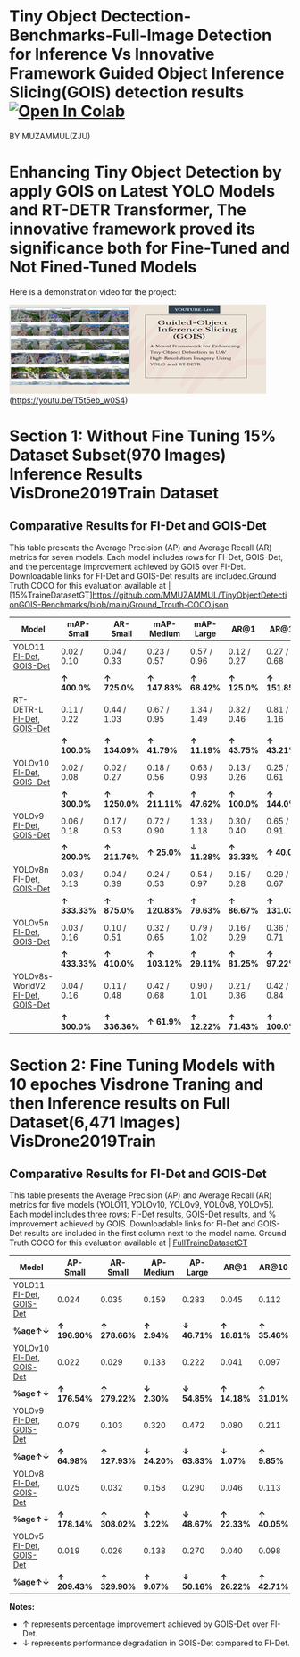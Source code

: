 # Tiny Object Dectection-Benchmarks-Full-Image Detection for Inference  Vs Innovative Framework Guided Object Inference Slicing(GOIS) detection results [![Open In Colab](https://colab.research.google.com/assets/colab-badge.svg)](https://colab.research.google.com/github/<USERNAME>/<REPOSITORY>/blob/<BRANCH>/<PATH_TO_NOTEBOOK>)
BY MUZAMMUL(ZJU)
# Enhancing Tiny Object Detection by apply GOIS on Latest YOLO Models and RT-DETR Transformer, The innovative framework proved its significance both for Fine-Tuned and Not Fined-Tuned Models
Here is a demonstration video for the project:

[![Watch the video](assets/321.png)](https://youtu.be/T5t5eb_w0S4)
(https://youtu.be/T5t5eb_w0S4)

# Section 1: Without Fine Tuning 15% Dataset Subset(970 Images) Inference Results VisDrone2019Train Dataset

## Comparative Results for FI-Det and GOIS-Det
This table presents the Average Precision (AP) and Average Recall (AR) metrics for seven models. Each model includes rows for FI-Det, GOIS-Det, and the percentage improvement achieved by GOIS over FI-Det. Downloadable links for FI-Det and GOIS-Det results are included.Ground Truth COCO for this evaluation available at | [15%TraineDatasetGT]https://github.com/MMUZAMMUL/TinyObjectDetectionGOIS-Benchmarks/blob/main/Ground_Trouth-COCO.json

| **Model**                                                                                      | **mAP-Small** | **AR-Small** | **mAP-Medium** | **mAP-Large** | **AR@1** | **AR@10** | **AR@100** | **AR-Medium** | **AR-Large** | **F1 Score** | **mAP@0.50:0.95** | **mAP@0.50** | **mAP@0.75** |
|------------------------------------------------------------------------------------------------|---------------|--------------|----------------|---------------|----------|-----------|------------|---------------|--------------|--------------|-------------------|--------------|--------------|
| YOLO11 [FI-Det](https://github.com/MMUZAMMUL/Small-Object-Detection-Benchmarks-Full_ImageVsGOIS/releases/download/yolo11/FI_yolo11n.json), [GOIS-Det](https://github.com/MMUZAMMUL/Small-Object-Detection-Benchmarks-Full_ImageVsGOIS/releases/download/GOIS-YOLO11/GOIS_yolo11n.json) | 0.02 / 0.10    | 0.04 / 0.33  | 0.23 / 0.57    | 0.57 / 0.96    | 0.12 / 0.27 | 0.27 / 0.68   | 0.29 / 0.87   | 0.49 / 1.40     | 1.09 / 1.93     | 0.17 / 0.47  | 0.12 / 0.33        | 0.18 / 0.51   | 0.13 / 0.34   |
|                                                                                               | **↑ 400.0%**  | **↑ 725.0%** | **↑ 147.83%**  | **↑ 68.42%**  | **↑ 125.0%**  | **↑ 151.85%**  | **↑ 200.0%**  | **↑ 185.71%**  | **↑ 77.06%**   | **↑ 176.47%** | **↑ 175.0%**      | **↑ 183.33%** | **↑ 161.54%** |
| RT-DETR-L [FI-Det](https://github.com/MMUZAMMUL/Small-Object-Detection-Benchmarks-Full_ImageVsGOIS/releases/download/RT-DETRv1/FI_rtder-l.json), [GOIS-Det](https://github.com/MMUZAMMUL/Small-Object-Detection-Benchmarks-Full_ImageVsGOIS/releases/download/GOIS-RT/GOIS_rtdetr-l.json) | 0.11 / 0.22    | 0.44 / 1.03  | 0.67 / 0.95    | 1.34 / 1.49    | 0.32 / 0.46 | 0.81 / 1.16   | 1.01 / 1.71   | 1.44 / 2.25     | 2.45 / 2.73     | 0.61 / 0.90  | 0.43 / 0.61        | 0.67 / 0.94   | 0.44 / 0.63   |
|                                                                                               | **↑ 100.0%**  | **↑ 134.09%**| **↑ 41.79%**   | **↑ 11.19%**  | **↑ 43.75%**  | **↑ 43.21%**   | **↑ 69.31%**  | **↑ 56.25%**   | **↑ 11.43%**   | **↑ 47.54%**  | **↑ 41.86%**      | **↑ 40.3%**   | **↑ 43.18%**  |
| YOLOv10 [FI-Det](https://github.com/MMUZAMMUL/Small-Object-Detection-Benchmarks-Full_ImageVsGOIS/releases/download/yolov10-v1/FI_yolov10n.json), [GOIS-Det](https://github.com/MMUZAMMUL/Small-Object-Detection-Benchmarks-Full_ImageVsGOIS/releases/download/GOIS-Yolo10/GOIS_yolov10n.json) | 0.02 / 0.08    | 0.02 / 0.27  | 0.18 / 0.56    | 0.63 / 0.93    | 0.13 / 0.26 | 0.25 / 0.61   | 0.27 / 0.76   | 0.38 / 1.25     | 1.18 / 1.85     | 0.17 / 0.44  | 0.12 / 0.31        | 0.17 / 0.48   | 0.13 / 0.33   |
|                                                                                               | **↑ 300.0%**  | **↑ 1250.0%**| **↑ 211.11%**  | **↑ 47.62%**  | **↑ 100.0%**  | **↑ 144.0%**   | **↑ 181.48%** | **↑ 228.95%**  | **↑ 56.78%**   | **↑ 158.82%** | **↑ 158.33%**     | **↑ 182.35%** | **↑ 153.85%** |
| YOLOv9 [FI-Det](https://github.com/MMUZAMMUL/Small-Object-Detection-Benchmarks-Full_ImageVsGOIS/releases/download/Yolov9-v1/FI_YOLOv9c.json), [GOIS-Det](https://github.com/MMUZAMMUL/Small-Object-Detection-Benchmarks-Full_ImageVsGOIS/releases/download/GOIS-YOLO9/GOIS_YOLOv9c.json) | 0.06 / 0.18    | 0.17 / 0.53  | 0.72 / 0.90    | 1.33 / 1.18    | 0.30 / 0.40 | 0.65 / 0.91   | 0.73 / 1.16   | 1.20 / 1.79     | 2.22 / 2.21     | 0.52 / 0.73  | 0.41 / 0.53        | 0.56 / 0.76   | 0.45 / 0.58   |
|                                                                                               | **↑ 200.0%**  | **↑ 211.76%**| **↑ 25.0%**    | **↓ 11.28%** | **↑ 33.33%**  | **↑ 40.0%**    | **↑ 58.9%**   | **↑ 49.17%**   | **↓ 0.45%**   | **↑ 40.38%**  | **↑ 29.27%**      | **↑ 35.71%**  | **↑ 28.89%**  |
| YOLOv8n [FI-Det](https://github.com/MMUZAMMUL/Small-Object-Detection-Benchmarks-Full_ImageVsGOIS/releases/download/Yolov8-v1/FI_yolov8n.json), [GOIS-Det](https://github.com/MMUZAMMUL/Small-Object-Detection-Benchmarks-Full_ImageVsGOIS/releases/download/GOIS-YOLO8/GOIS_yolov8n.json) | 0.03 / 0.13    | 0.04 / 0.39  | 0.24 / 0.53    | 0.54 / 0.97    | 0.15 / 0.28 | 0.29 / 0.67   | 0.32 / 0.84   | 0.50 / 1.34     | 1.22 / 1.93     | 0.19 / 0.44  | 0.14 / 0.30        | 0.20 / 0.47   | 0.14 / 0.32   |
|                                                                                               | **↑ 333.33%** | **↑ 875.0%** | **↑ 120.83%**  | **↑ 79.63%** | **↑ 86.67%**  | **↑ 131.03%**  | **↑ 162.5%**  | **↑ 168.0%**   | **↑ 58.2%**   | **↑ 131.58%** | **↑ 114.29%**     | **↑ 135.0%**  | **↑ 128.57%** |
| YOLOv5n [FI-Det](https://github.com/MMUZAMMUL/Small-Object-Detection-Benchmarks-Full_ImageVsGOIS/releases/download/Yolov5-v1/FI_yolov5su.json), [GOIS-Det](https://github.com/MMUZAMMUL/Small-Object-Detection-Benchmarks-Full_ImageVsGOIS/releases/download/GOIS-YOLO5/GOIS_yolov5su.json) | 0.03 / 0.16    | 0.10 / 0.51  | 0.32 / 0.65    | 0.79 / 1.02    | 0.16 / 0.29 | 0.36 / 0.71   | 0.41 / 0.93   | 0.67 / 1.44     | 1.51 / 1.93     | 0.25 / 0.54  | 0.18 / 0.38        | 0.27 / 0.58   | 0.19 / 0.41   |
|                                                                                               | **↑ 433.33%** | **↑ 410.0%** | **↑ 103.12%**  | **↑ 29.11%** | **↑ 81.25%**  | **↑ 97.22%**   | **↑ 126.83%** | **↑ 114.93%**  | **↑ 27.81%**  | **↑ 116.0%**  | **↑ 111.11%**     | **↑ 114.81%** | **↑ 115.79%** |
| YOLOv8s-WorldV2 [FI-Det](https://github.com/MMUZAMMUL/Small-Object-Detection-Benchmarks-Full_ImageVsGOIS/releases/download/yolo8world-v1/FI_yolov8s-worldv2.json), [GOIS-Det](https://github.com/MMUZAMMUL/Small-Object-Detection-Benchmarks-Full_ImageVsGOIS/releases/download/GOIS-YOLOWORLD/GOIS_yolov8s-worldv2.json) | 0.04 / 0.16    | 0.11 / 0.48  | 0.42 / 0.68    | 0.90 / 1.01    | 0.21 / 0.36 | 0.42 / 0.84   | 0.46 / 1.03   | 0.75 / 1.59     | 1.79 / 1.97     | 0.30 / 0.58  | 0.23 / 0.40        | 0.34 / 0.60   | 0.23 / 0.43   |
|                                                                                               | **↑ 300.0%**  | **↑ 336.36%**| **↑ 61.9%**    | **↑ 12.22%** | **↑ 71.43%**  | **↑ 100.0%**   | **↑ 123.91%** | **↑ 112.0%**   | **↑ 10.06%**  | **↑ 93.33%**  | **↑ 73.91%**      | **↑ 76.47%**  | **↑ 86.96%**  |


# Section 2: Fine Tuning Models with 10 epoches Visdrone Traning and then Inference results  on  Full Dataset(6,471 Images) VisDrone2019Train 

## Comparative Results for FI-Det and GOIS-Det
This table presents the Average Precision (AP) and Average Recall (AR) metrics for five models (YOLO11, YOLOv10, YOLOv9, YOLOv8, YOLOv5). Each model includes three rows: FI-Det results, GOIS-Det results, and % improvement achieved by GOIS. Downloadable links for FI-Det and GOIS-Det results are included in the first column next to the model name. Ground Truth COCO for this evaluation available at | [FullTraineDatasetGT](https://github.com/MMUZAMMUL/TinyObjectDetectionGOIS-Benchmarks/releases/download/Full-VisdroneTrain-COCO-GT/ground_truth_coco.json)

| **Model**                                                                                      | **AP-Small** | **AR-Small** | **AP-Medium** | **AP-Large** | **AR@1** | **AR@10** | **AR@100** | **AR-Medium** | **AR-Large** | **F1 Score** | **AP@[IoU=0.50:0.95]** | **AP@[IoU=0.50]** | **AP@[IoU=0.75]** |
|------------------------------------------------------------------------------------------------|--------------|--------------|---------------|--------------|----------|-----------|------------|---------------|--------------|--------------|------------------------|-------------------|-------------------|
| YOLO11 [FI-Det](https://github.com/MMUZAMMUL/TinyObjectDetectionGOIS-Benchmarks/releases/download/FT-YOLOv11-FI/Yolo11n_predictions_coco.json), [GOIS-Det](https://github.com/MMUZAMMUL/TinyObjectDetectionGOIS-Benchmarks/releases/download/FT-YOLOv11-GOIS/Yolo11n-gois_predictions_coco.json) | 0.024        | 0.035        | 0.159         | 0.283        | 0.045    | 0.112     | 0.137      | 0.208         | 0.349        | 0.17         | 0.12                   | 0.171             | 0.119             |
| **%age↑↓**                                                                                   | **↑ 196.90%**| **↑ 278.66%**| **↑ 2.94%**   | **↓ 46.71%** | **↑ 18.81%**| **↑ 35.46%**| **↑ 51.17%** | **↑ 31.44%**  | **↓ 34.90%** | **↑ 176.47%**| **↑ 12.01%**          | **↑ 12.38%**      | **↑ 11.26%**      |
| YOLOv10 [FI-Det](https://github.com/MMUZAMMUL/TinyObjectDetectionGOIS-Benchmarks/releases/download/FT-YOLOv10-FI/Yolo10-full_predictions_coco.json), [GOIS-Det](https://github.com/MMUZAMMUL/TinyObjectDetectionGOIS-Benchmarks/releases/download/FT-YOLOv10-GOIS/Yolo10-gois_predictions_coco.json) | 0.022        | 0.029        | 0.133         | 0.222        | 0.041    | 0.097     | 0.117      | 0.178         | 0.278        | 0.17         | 0.091                  | 0.140             | 0.100             |
| **%age↑↓**                                                                                   | **↑ 176.54%**| **↑ 279.22%**| **↓ 2.30%**   | **↓ 54.85%** | **↑ 14.18%**| **↑ 31.01%**| **↑ 46.09%** | **↑ 22.50%**  | **↓ 42.82%** | **↑ 158.82%**| **↑ 8.88%**           | **↑ 11.40%**      | **↑ 7.08%**       |
| YOLOv9 [FI-Det](https://github.com/MMUZAMMUL/TinyObjectDetectionGOIS-Benchmarks/releases/download/FT-YOLOv9-FI/Yolo9-full_predictions_coco.json), [GOIS-Det](https://github.com/MMUZAMMUL/TinyObjectDetectionGOIS-Benchmarks/releases/download/FT-YOLOv9-GOIS/Yolo9-gois_predictions_coco.json) | 0.079        | 0.103        | 0.320         | 0.472        | 0.080    | 0.211     | 0.252      | 0.387         | 0.551        | 0.17         | 0.212                  | 0.322             | 0.232             |
| **%age↑↓**                                                                                   | **↑ 64.98%** | **↑ 127.93%**| **↓ 24.20%**  | **↓ 63.83%** | **↓ 1.07%**| **↑ 9.85%**| **↑ 22.94%**| **↑ 2.38%**   | **↓ 56.64%** | **↑ 158.82%**| **↓ 11.93%**          | **↓ 8.15%**       | **↓ 14.10%**      |
| YOLOv8 [FI-Det](https://github.com/MMUZAMMUL/TinyObjectDetectionGOIS-Benchmarks/releases/download/FT-YOLOv8-FI/Yolo8-full_predictions_coco.json), [GOIS-Det](https://github.com/MMUZAMMUL/TinyObjectDetectionGOIS-Benchmarks/releases/download/FT-YOLOv8-GOIS/Yolo8-gois_predictions_coco.json) | 0.025        | 0.032        | 0.158         | 0.290        | 0.046    | 0.113     | 0.136      | 0.209         | 0.365        | 0.17         | 0.108                  | 0.168             | 0.118             |
| **%age↑↓**                                                                                   | **↑ 178.14%**| **↑ 308.02%**| **↑ 3.22%**   | **↓ 48.67%** | **↑ 22.33%**| **↑ 40.05%**| **↑ 55.92%** | **↑ 34.65%**  | **↓ 39.72%** | **↑ 176.47%**| **↑ 11.82%**          | **↑ 14.46%**      | **↑ 10.03%**      |
| YOLOv5 [FI-Det](https://github.com/MMUZAMMUL/TinyObjectDetectionGOIS-Benchmarks/releases/download/FT-Yolov5-FI/Yolo5-full_predictions_coco.json), [GOIS-Det](https://github.com/MMUZAMMUL/TinyObjectDetectionGOIS-Benchmarks/releases/download/FT-Yolov5-GOIS/Yolo5-gois_predictions_coco.json) | 0.019        | 0.026        | 0.138         | 0.270        | 0.040    | 0.098     | 0.119      | 0.178         | 0.278        | 0.17         | 0.096                  | 0.150             | 0.104             |
| **%age↑↓**                                                                                   | **↑ 209.43%**| **↑ 329.90%**| **↑ 9.07%**   | **↓ 50.16%** | **↑ 26.22%**| **↑ 42.71%**| **↑ 58.12%** | **↑ 40.05%**  | **↓ 37.62%** | **↑ 216.47%**| **↑ 13.61%**          | **↑ 16.09%**      | **↑ 11.36%**      |



**Notes:**
- ↑ represents percentage improvement achieved by GOIS-Det over FI-Det.
- ↓ represents performance degradation in GOIS-Det compared to FI-Det.

